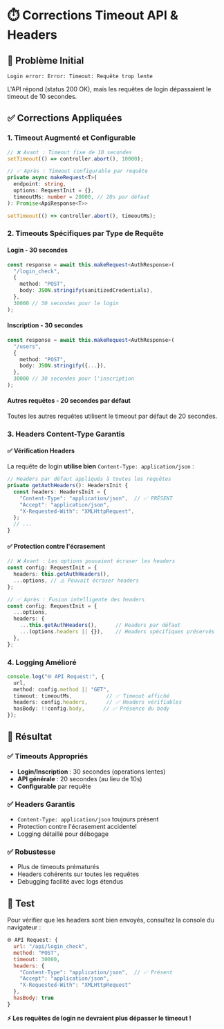 # ⏱️ Corrections Timeout API & Headers

## 🐛 Problème Initial
```
Login error: Error: Timeout: Requête trop lente
```

L'API répond (status 200 OK), mais les requêtes de login dépassaient le timeout de 10 secondes.

## ✅ Corrections Appliquées

### 1. **Timeout Augmenté et Configurable**
```typescript
// ❌ Avant : Timeout fixe de 10 secondes
setTimeout(() => controller.abort(), 10000);

// ✅ Après : Timeout configurable par requête
private async makeRequest<T>(
  endpoint: string,
  options: RequestInit = {},
  timeoutMs: number = 20000, // 20s par défaut
): Promise<ApiResponse<T>>

setTimeout(() => controller.abort(), timeoutMs);
```

### 2. **Timeouts Spécifiques par Type de Requête**

#### **Login** - 30 secondes
```typescript
const response = await this.makeRequest<AuthResponse>(
  "/login_check", 
  {
    method: "POST",
    body: JSON.stringify(sanitizedCredentials),
  },
  30000 // 30 secondes pour le login
);
```

#### **Inscription** - 30 secondes
```typescript
const response = await this.makeRequest<AuthResponse>(
  "/users", 
  {
    method: "POST",
    body: JSON.stringify({...}),
  },
  30000 // 30 secondes pour l'inscription
);
```

#### **Autres requêtes** - 20 secondes par défaut
Toutes les autres requêtes utilisent le timeout par défaut de 20 secondes.

### 3. **Headers Content-Type Garantis**

#### ✅ **Vérification Headers**
La requête de login **utilise bien** `Content-Type: application/json` :

```typescript
// Headers par défaut appliqués à toutes les requêtes
private getAuthHeaders(): HeadersInit {
  const headers: HeadersInit = {
    "Content-Type": "application/json",  // ✅ PRÉSENT
    "Accept": "application/json",
    "X-Requested-With": "XMLHttpRequest",
  };
  // ...
}
```

#### ✅ **Protection contre l'écrasement**
```typescript
// ❌ Avant : Les options pouvaient écraser les headers
const config: RequestInit = {
  headers: this.getAuthHeaders(),
  ...options, // ⚠️ Pouvait écraser headers
};

// ✅ Après : Fusion intelligente des headers
const config: RequestInit = {
  ...options,
  headers: {
    ...this.getAuthHeaders(),      // Headers par défaut
    ...(options.headers || {}),    // Headers spécifiques préservés
  },
};
```

### 4. **Logging Amélioré**
```typescript
console.log("🌐 API Request:", {
  url,
  method: config.method || "GET",
  timeout: timeoutMs,           // ✅ Timeout affiché
  headers: config.headers,      // ✅ Headers vérifiables
  hasBody: !!config.body,      // ✅ Présence du body
});
```

## 🎯 Résultat

### ✅ **Timeouts Appropriés**
- **Login/Inscription** : 30 secondes (operations lentes)
- **API générale** : 20 secondes (au lieu de 10s)
- **Configurable** par requête

### ✅ **Headers Garantis**
- `Content-Type: application/json` toujours présent
- Protection contre l'écrasement accidentel
- Logging détaillé pour débogage

### ✅ **Robustesse**
- Plus de timeouts prématurés
- Headers cohérents sur toutes les requêtes
- Debugging facilité avec logs étendus

## 🚀 Test

Pour vérifier que les headers sont bien envoyés, consultez la console du navigateur :

```javascript
🌐 API Request: {
  url: "/api/login_check",
  method: "POST", 
  timeout: 30000,
  headers: {
    "Content-Type": "application/json",  // ✅ Présent
    "Accept": "application/json",
    "X-Requested-With": "XMLHttpRequest"
  },
  hasBody: true
}
```

**⚡ Les requêtes de login ne devraient plus dépasser le timeout !**
